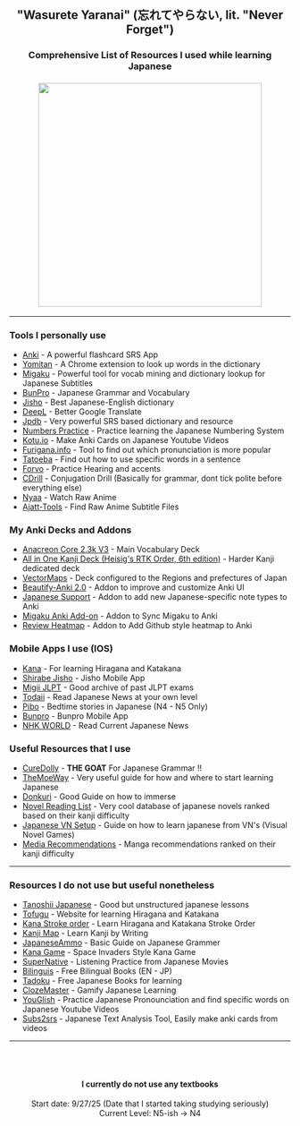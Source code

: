 <h2 align="center">
"Wasurete Yaranai" (忘れてやらない, lit. "Never Forget")
</h1>

<h3 align="center">
Comprehensive List of Resources I used while learning Japanese <br>

<br>
<img width=400 src="https://github.com/saint-jp/saint-jp/assets/29249322/0dbd3bde-87f1-4cf7-9974-97cddcdc28cf" />
</h3>

---
<h3>
  Tools I personally use
</h3>

- [Anki](https://apps.ankiweb.net/) - A powerful flashcard SRS App
- [Yomitan](https://yomitan.wiki/) - A Chrome extension to look up words in the dictionary
- [Migaku](https://migaku.com/) - Powerful tool for vocab mining and dictionary lookup for Japanese Subtitles
- [BunPro](https://bunpro.jp/) - Japanese Grammar and Vocabulary
- [Jisho](https://jisho.org/) - Best Japanese-English dictionary
- [DeepL](https://www.deepl.com/en/translator) - Better Google Translate
- [Jpdb](https://jpdb.io/) - Very powerful SRS based dictionary and resource
- [Numbers Practice](https://langpractice.com/japanese) - Practice learning the Japanese Numbering System
- [Kotu.io](https://kotu.io/) - Make Anki Cards on Japanese Youtube Videos
- [Furigana.info](https://furigana.info/) - Tool to find out which pronunciation is more popular
- [Tatoeba](https://tatoeba.org/en/) - Find out how to use specific words in a sentence
- [Forvo](https://forvo.com/) - Practice Hearing and accents
- [CDrill](https://wkdonc.github.io/conjugation/drill.html) - Conjugation Drill (Basically for grammar, dont tick polite before everything else)
- [Nyaa](https://nyaa.si/) - Watch Raw Anime
- [Ajatt-Tools](https://github.com/Ajatt-Tools/kitsunekko-mirror) - Find Raw Anime Subtitle Files


<h3>
  My Anki Decks and Addons
</h3>

- [Anacreon Core 2.3k V3](https://anacreondjt.gitlab.io/docs/coredeck/) - Main Vocabulary Deck
- [All in One Kanji Deck (Heisig's RTK Order, 6th edition)](https://ankiweb.net/shared/info/1862058740) - Harder Kanji dedicated deck
- [VectorMaps](https://ankiweb.net/shared/info/2080271721) - Deck configured to the Regions and prefectures of Japan
- [Beautify-Anki 2.0](https://ankiweb.net/shared/info/1116770498) - Addon to improve and customize Anki UI
- [Japanese Support](https://ankiweb.net/shared/info/3918629684) - Addon to add new Japanese-specific note types to Anki
- [Migaku Anki Add-on](https://ankiweb.net/shared/info/1846879528) - Addon to Sync Migaku to Anki
- [Review Heatmap](https://ankiweb.net/shared/info/1771074083) - Addon to Add Github style heatmap to Anki

<h3>
  Mobile Apps I use (IOS)
</h3>

- [Kana](https://apps.apple.com/us/app/kana-hiragana-and-katakana/id1454200955) - For learning Hiragana and Katakana
- [Shirabe Jisho](https://apps.apple.com/us/app/shirabe-jisho/id1005203380) - Jisho Mobile App
- [Migii JLPT](https://apps.apple.com/us/app/migii-jlpt-jlpt-test-n5-n1/id1463267540) - Good archive of past JLPT exams
- [Todaii](https://apps.apple.com/us/app/todaii-learn-japanese-n5-n1/id1107177166) - Read Japanese News at your own level
- [Pibo](https://apps.apple.com/us/app/pibo-app-bedtime-storytime/id765195011) - Bedtime stories in Japanese (N4 - N5 Only)
- [Bunpro](https://apps.apple.com/pl/app/bunpro-japanese-srs/id1615337616) - Bunpro Mobile App
- [NHK WORLD](https://apps.apple.com/us/app/nhk-world-japan/id350732480) - Read Current Japanese News

<h3>
  Useful Resources that I use
</h3>

- [CureDolly](https://www.youtube.com/@organicjapanesewithcuredol49) - **THE GOAT** For Japanese Grammar !!
- [TheMoeWay](https://learnjapanese.moe/guide/) - Very useful guide for how and where to start learning Japanese
- [Donkuri](https://donkuri.github.io/learn-japanese/) - Good Guide on how to immerse
- [Novel Reading List](https://jpdb.io/novel-difficulty-list) - Very cool database of japanese novels ranked based on their kanji difficulty
- [Japanese VN Setup](https://learnjapanese.moe/vn/) - Guide on how to learn japanese from VN's (Visual Novel Games)
- [Media Recommendations](https://docs.google.com/spreadsheets/d/1w42HEKEu2AzZg9K7PI0ma9ICmr2qYEKQ9IF4XxFSnQU/edit?gid=2065345633#gid=2065345633) - Manga recommendations ranked on their kanji difficulty

---

<h3>
  Resources I do not use but useful nonetheless
</h3>

- [Tanoshii Japanese](https://www.tanoshiijapanese.com/home/) - Good but unstructured japanese lessons
- [Tofugu](https://www.tofugu.com/japanese/best-hiragana-and-katakana-learning-resources/) - Website for learning Hiragana and Katakana
- [Kana Stroke order](https://www.youtube.com/watch?v=wD3FJgij79c) - Learn Hiragana and Katakana Stroke Order
- [Kanji Map](https://thekanjimap.com/) - Learn Kanji by Writing
- [JapaneseAmmo](https://www.japaneseammo.com/how-to-build-a-sentence-in-japanese-the-ultimate-guide/) - Basic Guide on Japanese Grammer
- [Kana Game](https://emp500.github.io/kanashooter/) - Space Invaders Style Kana Game
- [SuperNative](https://supernative.tv/) - Listening Practice from Japanese Movies
- [Bilinguis](http://bilinguis.com/) - Free Bilingual Books (EN - JP)
- [Tadoku](https://tadoku.org/japanese/en/free-books-en/) - Free Japanese Books for learning
- [ClozeMaster](https://www.clozemaster.com/) - Gamify Japanese Learning
- [YouGlish](https://youglish.com/japanese) - Practice Japanese Pronounciation and find specific words on Japanese Youtube Videos
- [Subs2srs](https://subs2srs.sourceforge.net/) - Japanese Text Analysis Tool, Easily make anki cards from videos
---

<br>
<br>


<h4 align="center">
 I currently do not use any textbooks
</h4>
<p align="center">
Start date: 9/27/25 (Date that I started taking studying seriously) <br>
Current Level: N5-ish -> N4


</p>
